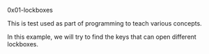 0x01-lockboxes

This is test used as part of programming to teach various concepts.

In this example, we will try to find the keys that can open different lockboxes.
